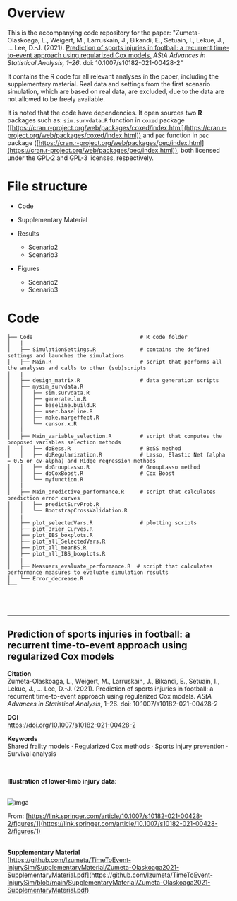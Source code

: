 # Overview

This is the accompanying code repository for the paper: "Zumeta-Olaskoaga, L., Weigert, M., Larruskain, J., Bikandi, E., Setuain, I., Lekue, J., … Lee, D.-J. (2021). [Prediction of sports injuries in football: a recurrent time-to-event approach using regularized Cox models.](https://doi.org/10.1007/s10182-021-00428-2) *AStA Advances in Statistical Analysis, 1–26*. doi: 10.1007/s10182-021-00428-2" 

It contains the R code for all relevant analyses in the paper, including the supplementary material. Real data and settings from the first scenario simulation, which are based on real data, are excluded, due to the data are not allowed to be freely available.

It is noted that the code have dependencies. It open sources two **R** packages such as: `sim.survdata.R` function in `coxed` package ([https://cran.r-project.org/web/packages/coxed/index.html](https://cran.r-project.org/web/packages/coxed/index.html)) and `pec` function in `pec` package ([https://cran.r-project.org/web/packages/pec/index.html](https://cran.r-project.org/web/packages/pec/index.html)), both licensed under the GPL-2 and GPL-3 licenses, respectively.


# File structure

- Code

- Supplementary Material

- Results
  * Scenario2
  * Scenario3

 - Figures
   * Scenario2
   * Scenario3


# Code

```
├── Code                                  # R code folder
│   |
│   ├── SimulationSettings.R              # contains the defined settings and launches the simulations
│   ├── Main.R                            # script that performs all the analyses and calls to other (sub)scripts
│   |
│   ├── design_matrix.R                   # data generation scripts
│   ├── mysim_survdata.R
│   │   ├── sim.survdata.R  
│   │   ├── generate.lm.R
│   │   ├── baseline.build.R
│   │   ├── user.baseline.R
│   │   ├── make.margeffect.R
│   │   └── censor.x.R
│   |
│   ├── Main_variable_selection.R         # script that computes the proposed variables selection methods
│   │   ├── doBess.R                      # BeSS method
│   │   ├── doRegularization.R            # Lasso, Elastic Net (alpha = 0.5 or cv-alpha) and Ridge regression methods 
│   │   ├── doGroupLasso.R                # GroupLasso method
│   │   ├── doCoxBoost.R                  # Cox Boost
│   │   └── myfunction.R
│   |
│   ├── Main_predictive_performance.R     # script that calculates prediction error curves
│   │   ├── predictSurvProb.R  
│   │   └── BootstrapCrossValidation.R 
│   |
│   ├── plot_selectedVars.R               # plotting scripts
│   ├── plot_Brier_Curves.R
│   ├── plot_IBS_boxplots.R
│   ├── plot_all_SelectedVars.R
│   ├── plot_all_meanBS.R
│   ├── plot_all_IBS_boxplots.R
│   |
│   ├── Measuers_evaluate_performance.R  # script that calculates performance measures to evaluate simulation results
│   └── Error_decrease.R
└── 
```

<br/><br/>

------------------


## Prediction of sports injuries in football: a recurrent time-to-event approach using regularized Cox models

**Citation** <br/>
Zumeta-Olaskoaga, L., Weigert, M., Larruskain, J., Bikandi, E., Setuain, I., Lekue, J., … Lee, D.-J. (2021). Prediction of sports injuries in football: a recurrent time-to-event approach using regularized Cox models. *AStA Advances in Statistical Analysis*, 1–26. doi: 10.1007/s10182-021-00428-2

**DOI** <br/>
https://doi.org/10.1007/s10182-021-00428-2

**Keywords** <br/>
Shared frailty models · Regularized Cox methods · Sports injury prevention · Survival analysis

<br/>

**Illustration of lower-limb injury data**: <br/><br/>

![imga](https://user-images.githubusercontent.com/29726315/142850933-83bcbbbc-8b49-45f0-8290-7b703c5a5354.png)


From: [https://link.springer.com/article/10.1007/s10182-021-00428-2/figures/1](https://link.springer.com/article/10.1007/s10182-021-00428-2/figures/1) <br/><br/>

**Supplementary Material**<br/>
[https://github.com/lzumeta/TimeToEvent-InjurySim/SupplementaryMaterial/Zumeta-Olaskoaga2021-SupplementaryMaterial.pdf](https://github.com/lzumeta/TimeToEvent-InjurySim/blob/main/SupplementaryMaterial/Zumeta-Olaskoaga2021-SupplementaryMaterial.pdf)

